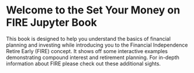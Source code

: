 # Welcome to the Set Your Money on FIRE Jupyter Book

This book is designed to help you understand the basics of financial planning and investing while introducing you to the Financial Independence Retire Early (FIRE) concept.
It shows off some interactive examples demonstrating compound interest and retirement planning.
For in-depth information about FIRE please check out these additional sights.


```{tableofcontents}
```
